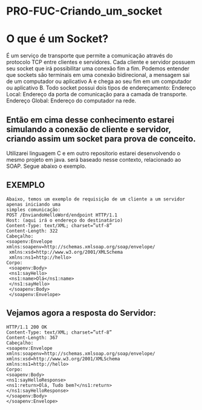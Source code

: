 # PRO-FUC-Criando_um_socket
# O que é um Socket? 
É um serviço de transporte que permite a comunicação através do protocolo TCP entre clientes e servidores. Cada cliente e servidor possuem seu socket que irá possibilitar uma conexão fim a fim. Podemos entender que sockets são terminais em uma conexão bidirecional, a mensagem sai de um computador ou aplicativo A e chega ao seu fim em um computador ou aplicativo B. Todo socket possui dois tipos de endereçamento: Endereço Local: Endereço da porta de comunicação para a camada de transporte. Endereço Global: Endereço do computador na rede.

## Então em cima desse conhecimento estarei simulando a conexão de cliente e servidor, criando assim um socket para prova de conceito.
Utilizarei linguagem C e em outro repositorio estarei desenvolvendo o mesmo projeto em java.
será baseado nesse contexto, relacionado ao SOAP. Segue abaixo o exemplo.

## EXEMPLO
    Abaixo, temos um exemplo de requisição de um cliente a um servidor apenas iniciando uma
    simples comunicação:
    POST /EnviandoHelloWord/endpoint HTTP/1.1
    Host: (aqui irá o endereço do destinatário)
    Content-Type: text/XML; charset=”utf-8”
    Content-Length: 322
    Cabeçalho:
    <soapenv:Envelope xmlns:soapenv=http://schemas.xmlsoap.org/soap/envelope/
     xmlns:xsd=http://www.w3.org/2001/XMLSchema
     xmlns:ns1=http://hello>
    Corpo:
     <soapenv:Body>
     <ns1:sayHello>
     <ns1:name>Olá</ns1:name>
     </ns1:sayHello>
     </soapenv:Body>
     </soapenv:Envelope>
     
## Vejamos agora a resposta do Servidor:
    HTTP/1.1 200 OK
    Content-Type: text/XML; charset=”utf-8”
    Content-Length: 367
    Cabeçalho:
    <soapenv:Envelope xmlns:soapenv=http://schemas.xmlsoap.org/soap/envelope/
    xmlns:xsd=http://www.w3.org/2001/XMLSchema
    xmlns:ns1=http://hello>
    Corpo:
    <soapenv:Body>
    <ns1:sayHelloResponse>
    <ns1:return>Olá, Tudo bem?</ns1:return>
    </ns1:sayHelloResponse>
    </soapenv:Body>
    </soapenv:Envelope>
